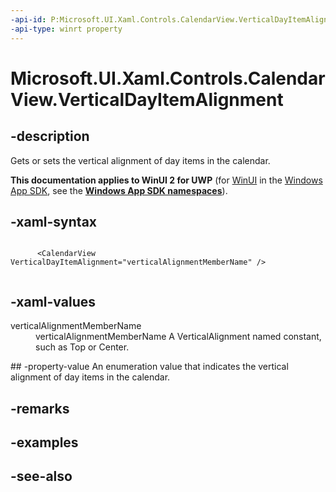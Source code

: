 ```yaml
---
-api-id: P:Microsoft.UI.Xaml.Controls.CalendarView.VerticalDayItemAlignment
-api-type: winrt property
---
```


<!-- Property syntax
public Windows.UI.Xaml.VerticalAlignment VerticalDayItemAlignment { get;  set; }
-->

# Microsoft.UI.Xaml.Controls.CalendarView.VerticalDayItemAlignment

## -description
Gets or sets the vertical alignment of day items in the calendar.

**This documentation applies to WinUI 2 for UWP** (for [WinUI](/windows/apps/winui/winui3/) in the [Windows App SDK](/windows/apps/windows-app-sdk/), see the **[Windows App SDK namespaces](/windows/windows-app-sdk/api/winrt/)**).

## -xaml-syntax
```xaml

      <CalendarView VerticalDayItemAlignment="verticalAlignmentMemberName" />
    
```


## -xaml-values
<dl><dt>verticalAlignmentMemberName</dt><dd>verticalAlignmentMemberName A VerticalAlignment named constant, such as Top or Center.</dd>
</dl>
## -property-value
An enumeration value that indicates the vertical alignment of day items in the calendar.

## -remarks

## -examples

## -see-also
